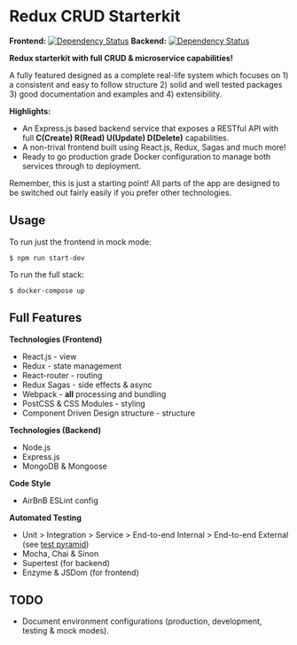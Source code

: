 Redux CRUD Starterkit
=====================

__Frontend:__
[![Dependency Status](https://david-dm.org/hedleysmith/redux-crud-starterkit.svg?path=frontend)](https://david-dm.org/hedleysmith/redux-crud-starterkit?path=frontend) __Backend:__
[![Dependency Status](https://david-dm.org/hedleysmith/redux-crud-starterkit.svg?path=backend)](https://david-dm.org/hedleysmith/redux-crud-starterkit?path=backend)

__Redux starterkit with full CRUD & microservice capabilities!__

A fully featured designed as a complete real-life system which focuses on 1) a consistent and easy to follow structure 2) solid and well tested packages 3) good documentation and examples and 4) extensibility.

__Highlights:__

* An Express.js based backend service that exposes a RESTful API with full __C(Create) R(Read) U(Update) D(Delete)__ capabilities.
* A non-trival frontend built using React.js, Redux, Sagas and much more!
* Ready to go production grade Docker configuration to manage both services through to deployment.

Remember, this is just a starting point! All parts of the app are designed to be switched out fairly easily if you prefer other technologies.

## Usage

To run just the frontend in mock mode:

    $ npm run start-dev

To run the full stack:

    $ docker-compose up

## Full Features

__Technologies (Frontend)__

* React.js - view
* Redux - state management
* React-router - routing
* Redux Sagas - side effects & async
* Webpack - __all__ processing and bundling
* PostCSS & CSS Modules - styling
* Component Driven Design structure - structure

__Technologies (Backend)__

* Node.js
* Express.js
* MongoDB & Mongoose

__Code Style__

* AirBnB ESLint config

__Automated Testing__

* Unit > Integration > Service > End-to-end Internal > End-to-end External (see [test pyramid](http://martinfowler.com/articles/microservice-testing/#conclusion-test-pyramid))
* Mocha, Chai & Sinon
* Supertest (for backend)
* Enzyme & JSDom (for frontend)

## TODO

* Document environment configurations (production, development, testing & mock modes).
